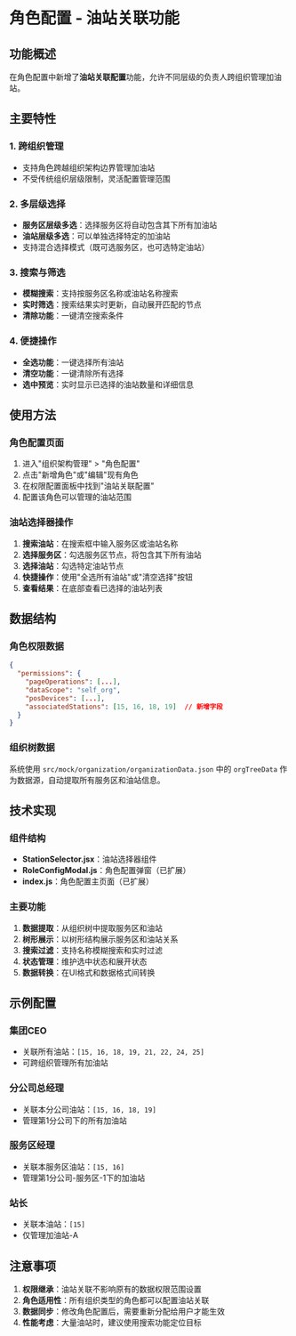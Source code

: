 # 角色配置 - 油站关联功能

## 功能概述

在角色配置中新增了**油站关联配置**功能，允许不同层级的负责人跨组织管理加油站。

## 主要特性

### 1. 跨组织管理
- 支持角色跨越组织架构边界管理加油站
- 不受传统组织层级限制，灵活配置管理范围

### 2. 多层级选择
- **服务区层级多选**：选择服务区将自动包含其下所有加油站
- **油站层级多选**：可以单独选择特定的加油站
- 支持混合选择模式（既可选服务区，也可选特定油站）

### 3. 搜索与筛选
- **模糊搜索**：支持按服务区名称或油站名称搜索
- **实时筛选**：搜索结果实时更新，自动展开匹配的节点
- **清除功能**：一键清空搜索条件

### 4. 便捷操作
- **全选功能**：一键选择所有油站
- **清空功能**：一键清除所有选择
- **选中预览**：实时显示已选择的油站数量和详细信息

## 使用方法

### 角色配置页面
1. 进入"组织架构管理" > "角色配置"
2. 点击"新增角色"或"编辑"现有角色
3. 在权限配置面板中找到"油站关联配置"
4. 配置该角色可以管理的油站范围

### 油站选择器操作
1. **搜索油站**：在搜索框中输入服务区或油站名称
2. **选择服务区**：勾选服务区节点，将包含其下所有油站
3. **选择油站**：勾选特定油站节点
4. **快捷操作**：使用"全选所有油站"或"清空选择"按钮
5. **查看结果**：在底部查看已选择的油站列表

## 数据结构

### 角色权限数据
```json
{
  "permissions": {
    "pageOperations": [...],
    "dataScope": "self_org",
    "posDevices": [...],
    "associatedStations": [15, 16, 18, 19]  // 新增字段
  }
}
```

### 组织树数据
系统使用 `src/mock/organization/organizationData.json` 中的 `orgTreeData` 作为数据源，自动提取所有服务区和油站信息。

## 技术实现

### 组件结构
- **StationSelector.jsx**：油站选择器组件
- **RoleConfigModal.js**：角色配置弹窗（已扩展）
- **index.js**：角色配置主页面（已扩展）

### 主要功能
1. **数据提取**：从组织树中提取服务区和油站
2. **树形展示**：以树形结构展示服务区和油站关系
3. **搜索过滤**：支持名称模糊搜索和实时过滤
4. **状态管理**：维护选中状态和展开状态
5. **数据转换**：在UI格式和数据格式间转换

## 示例配置

### 集团CEO
- 关联所有油站：`[15, 16, 18, 19, 21, 22, 24, 25]`
- 可跨组织管理所有加油站

### 分公司总经理
- 关联本分公司油站：`[15, 16, 18, 19]`
- 管理第1分公司下的所有加油站

### 服务区经理
- 关联本服务区油站：`[15, 16]`
- 管理第1分公司-服务区-1下的加油站

### 站长
- 关联本油站：`[15]`
- 仅管理加油站-A

## 注意事项

1. **权限继承**：油站关联不影响原有的数据权限范围设置
2. **角色适用性**：所有组织类型的角色都可以配置油站关联
3. **数据同步**：修改角色配置后，需要重新分配给用户才能生效
4. **性能考虑**：大量油站时，建议使用搜索功能定位目标 